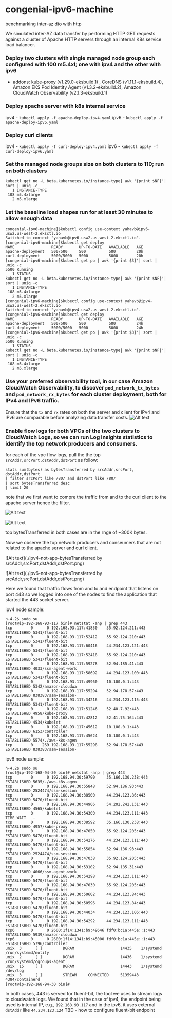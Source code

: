 # congenial-ipv6-machine
benchmarking inter-az dto with http

We simulated inter-AZ data transfer by performing HTTP GET requests against a cluster of Apache HTTP servers through an internal K8s service load balancer.

### Deploy two clusters with single managed node group each configured with 100 m5.4xl; one with ipv4 and the other with ipv6
- addons: kube-proxy (v1.29.0-eksbuild.1) , CoreDNS (v1.11.1-eksbuild.4), Amazon EKS Pod Identity Agent (v1.3.2-eksbuild.2), Amazon CloudWatch Observability (v2.1.3-eksbuild.1)
### Deploy apache server with k8s internal service
ipv4 - `kubectl apply -f apache-deploy-ipv4.yaml`
ipv6 - `kubectl apply -f apache-deploy-ipv6.yaml`
### Deploy curl clients 
ipv4 - `kubectl apply -f curl-deploy-ipv4.yaml`
ipv6 - `kubectl apply -f curl-deploy-ipv6.yaml`
### Set the managed node groups size on both clusters to 110; run on both clusters
```
kubectl get no -L beta.kubernetes.io/instance-type| awk '{print $NF}'| sort | uniq -c
   1 INSTANCE-TYPE
 108 m5.4xlarge
   2 m5.xlarge
```
### Let the baseline load shapes run for at least 30 minutes to allow enough data

```
congenial-ipv6-machine]$kubectl config use-context yahavb@ipv6-usw2.us-west-2.eksctl.io 
Switched to context "yahavb@ipv6-usw2.us-west-2.eksctl.io".
[congenial-ipv6-machine]$kubectl get deploy
NAME                READY       UP-TO-DATE   AVAILABLE   AGE
apache-deployment   500/500     500          500         20h
curl-deployment     5000/5000   5000         5000        20h
[congenial-ipv6-machine]$kubectl get po | awk '{print $3}'| sort | uniq -c
5500 Running
   1 STATUS
kubectl get no -L beta.kubernetes.io/instance-type| awk '{print $NF}'| sort | uniq -c
   1 INSTANCE-TYPE
 108 m5.4xlarge
   2 m5.xlarge
[congenial-ipv6-machine]$kubectl config use-context yahavb@ipv4-usw2.us-west-2.eksctl.io 
Switched to context "yahavb@ipv4-usw2.us-west-2.eksctl.io".
[congenial-ipv6-machine]$kubectl get deploy
NAME                READY       UP-TO-DATE   AVAILABLE   AGE
apache-deployment   500/500     500          500         24h
curl-deployment     5000/5000   5000         5000        24h
[congenial-ipv6-machine]$kubectl get po | awk '{print $3}'| sort | uniq -c
5500 Running
   1 STATUS
kubectl get no -L beta.kubernetes.io/instance-type| awk '{print $NF}'| sort | uniq -c
   1 INSTANCE-TYPE
 108 m5.4xlarge
   2 m5.xlarge
```

### Use your preferred observability tool, in our case Amazon CloudWatch Observability, to discover `pod_network_tx_bytes` and `pod_network_rx_bytes` for each cluster deployment, both for IPv4 and IPv6 traffic.
Ensure that the `tx` and `rx` rates on both the server and client for IPv4 and IPv6 are comparable before analyzing data transfer costs.
![Alt text](./pod-rx-tx-baseline-5000cli-500srv.png)

### Enable flow logs for both VPCs of the two clusters to CloudWatch Logs, so we can run Log Insights statistics to identify the top network producers and consumers.
for each of the vpc flow logs, pull the the top `srcAddr,srcPort,dstAddr,dstPort` as follow:

```
stats sum(bytes) as bytesTransferred by srcAddr,srcPort, dstAddr,dstPort
| filter srcPort like /80/ and dstPort like /80/
| sort bytesTransferred desc
| limit 20
```
note that we first want to compre the traffic from and to the curl client to the apache server hence the filter.

![Alt text](./ipv4-sum-bytes-as-bytesTransferred-by-srcAddr-srcPort-dstAddr-dstPort.png)

![Alt text](./ipv6-sum-bytes-as-bytesTransferred-by-srcAddr-srcPort-dstAddr-dstPort.png)

top bytesTransferred in both cases are in the rnge of ~300K bytes.

Now we observe the top network producers and conseumers that are not related to the apache server and curl client.

![Alt text](./ipv4-not-app-bytesTransferred by srcAddr,srcPort,dstAddr,dstPort.png)

![Alt text](./ipv6-not-app-bytesTransferred by srcAddr,srcPort,dstAddr,dstPort.png)

Here we found that traffic flows from and to and endpoint that listens on port 443 so we logged into one of the nodes to find the application that started the 443 socket server. 

ipv4 node sample:
```
h-4.2$ sudo su
[root@ip-192-168-93-117 bin]# netstat -anp | grep 443
tcp        0      0 192.168.93.117:41850    35.92.124.211:443       ESTABLISHED 5341/fluent-bit
tcp        0      0 192.168.93.117:52412    35.92.124.210:443       ESTABLISHED 5341/fluent-bit
tcp        0      0 192.168.93.117:60416    44.234.123.121:443      ESTABLISHED 5341/fluent-bit
tcp        0      0 192.168.93.117:52418    35.92.124.210:443       ESTABLISHED 5341/fluent-bit
tcp        0      0 192.168.93.117:59278    52.94.185.41:443        ESTABLISHED 4033/ssm-agent-work
tcp        0      0 192.168.93.117:58692    44.234.123.100:443      ESTABLISHED 5341/fluent-bit
tcp        0      0 192.168.93.117:49960    10.100.0.1:443          ESTABLISHED 5342/amazon-cloudwa
tcp        0      0 192.168.93.117:55294    52.94.178.57:443        ESTABLISHED 838383/ssm-session-
tcp        0      0 192.168.93.117:34216    44.234.123.115:443      ESTABLISHED 5341/fluent-bit
tcp        0      0 192.168.93.117:51246    52.40.7.92:443          ESTABLISHED 4958/kube-proxy
tcp        0      0 192.168.93.117:42812    52.41.75.164:443        ESTABLISHED 4534/kubelet
tcp        0      0 192.168.93.117:45612    10.100.0.1:443          ESTABLISHED 6153/controller
tcp        0      0 192.168.93.117:45624    10.100.0.1:443          ESTABLISHED 5574/./aws-k8s-agen
tcp        0    269 192.168.93.117:55298    52.94.178.57:443        ESTABLISHED 838383/ssm-session-
```

ipv6 node sample:
```
h-4.2$ sudo su
[root@ip-192-168-94-30 bin]# netstat -anp | grep 443
tcp        0      0 192.168.94.30:59790     35.166.130.238:443      ESTABLISHED 5635/./aws-k8s-agen
tcp        0      0 192.168.94.30:55848     52.94.186.93:443        ESTABLISHED 2524474/ssm-session
tcp        0      0 192.168.94.30:38500     44.234.123.86:443       ESTABLISHED 5470/fluent-bit
tcp        0      0 192.168.94.30:44906     54.202.242.131:443      ESTABLISHED 4565/kubelet
tcp        0      0 192.168.94.30:54300     44.234.123.111:443      TIME_WAIT   -
tcp        0      0 192.168.94.30:38592     35.166.130.238:443      ESTABLISHED 4957/kube-proxy
tcp        0      0 192.168.94.30:47050     35.92.124.205:443       ESTABLISHED 5470/fluent-bit
tcp        0      0 192.168.94.30:54276     44.234.123.111:443      ESTABLISHED 5470/fluent-bit
tcp        0      0 192.168.94.30:55854     52.94.186.93:443        ESTABLISHED 2524474/ssm-session
tcp        0      0 192.168.94.30:47038     35.92.124.205:443       ESTABLISHED 5470/fluent-bit
tcp        0      0 192.168.94.30:53102     52.94.185.31:443        ESTABLISHED 4066/ssm-agent-work
tcp        0      0 192.168.94.30:54298     44.234.123.111:443      ESTABLISHED 5470/fluent-bit
tcp        0      0 192.168.94.30:47030     35.92.124.205:443       ESTABLISHED 5470/fluent-bit
tcp        0      0 192.168.94.30:50602     44.234.123.84:443       ESTABLISHED 5470/fluent-bit
tcp        0      0 192.168.94.30:50596     44.234.123.84:443       ESTABLISHED 5470/fluent-bit
tcp        0      0 192.168.94.30:44034     44.234.123.106:443      ESTABLISHED 5470/fluent-bit
tcp        0      0 192.168.94.30:54292     44.234.123.111:443      ESTABLISHED 5470/fluent-bit
tcp6       0      0 2600:1f14:1341:b9:49646 fdf0:bc1a:445e::1:443   ESTABLISHED 5939/amazon-cloudwa
tcp6       0      0 2600:1f14:1341:b9:45000 fdf0:bc1a:445e::1:443   ESTABLISHED 5796/controller
unix  3      [ ]         DGRAM                    14435    1/systemd            /run/systemd/notify
unix  2      [ ]         DGRAM                    14436    1/systemd            /run/systemd/cgroups-agent
unix  15     [ ]         DGRAM                    14443    1/systemd            /dev/log
unix  3      [ ]         STREAM     CONNECTED     51359443 4384/containerd
[root@ip-192-168-94-30 bin]#
```

In both cases, 443 is served for fluent-bit, the tool we uses to stream logs to cloudwatch logs. We found that in the case of ipv4, the endpoint being used is internal IP, e.g., `192.168.93.117` and in the ipv6, it uses external `dstAddr` like `44.234.123.124`
TBD - how to configure fluent-bit endpoint
